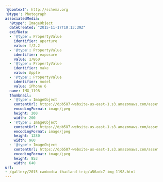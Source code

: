 ```yaml
---
'@context': http://schema.org
'@type': Photograph
associatedMedia:
  '@type': ImageObject
  dateCreated: "2015-11-17T10:13:39Z"
  exifData:
  - '@type': PropertyValue
    identifier: aperture
    value: f/2.2
  - '@type': PropertyValue
    identifier: exposure
    value: 1/860
  - '@type': PropertyValue
    identifier: make
    value: Apple
  - '@type': PropertyValue
    identifier: model
    value: iPhone 6
  name: IMG_1198
  thumbnail:
  - '@type': ImageObject
    contentUrl: https://dpb587-website-us-east-1.s3.amazonaws.com/asset/gallery/2015-cambodia-thailand-trip/a50adc7-img-1198~200x200.jpg
    encodingFormat: image/jpeg
    height: 200
    width: 200
  - '@type': ImageObject
    contentUrl: https://dpb587-website-us-east-1.s3.amazonaws.com/asset/gallery/2015-cambodia-thailand-trip/a50adc7-img-1198~1280.jpg
    encodingFormat: image/jpeg
    height: 1280
    width: 960
  - '@type': ImageObject
    contentUrl: https://dpb587-website-us-east-1.s3.amazonaws.com/asset/gallery/2015-cambodia-thailand-trip/a50adc7-img-1198~640w.jpg
    encodingFormat: image/jpeg
    height: 853
    width: 640
url:
- /gallery/2015-cambodia-thailand-trip/a50adc7-img-1198.html
---
```

